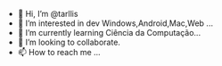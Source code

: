 - 👋 Hi, I’m @tarllis
- 👀 I’m interested in dev Windows,Android,Mac,Web ...
- 🌱 I’m currently learning Ciência da Computação...
- 💞️ I’m looking to collaborate.
- 📫 How to reach me ...

<!---
tarllis/tarllis is a ✨ special ✨ repository because its `README.md` (this file) appears on your GitHub profile.
You can click the Preview link to take a look at your changes.
--->
